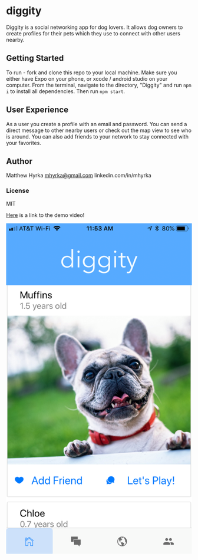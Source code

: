 # **diggity**

Diggity is a social networking app for dog lovers. It allows dog owners to create profiles for their pets
which they use to connect with other users nearby.

## **Getting Started**

To run - fork and clone this repo to your local machine. Make sure you either have Expo on your
phone, or xcode / android studio on your computer. From the terminal, navigate to the directory, "Diggity" and run `npm i` to install all dependencies. Then run `npm start`.

## **User Experience**

As a user you create a profile with an email and password. You can send a direct message to other nearby users or check out the map view to see who is around. You can also add friends to your network to
stay connected with your favorites.

## **Author**

Matthew Hyrka
mhyrka@gmail.com
linkedin.com/in/mhyrka

### **License**

MIT

[Here](https://youtu.be/xXlfUxhcSGA) is a link to the demo video!

![diggity home screen](./diggityScreenShot.JPG)
